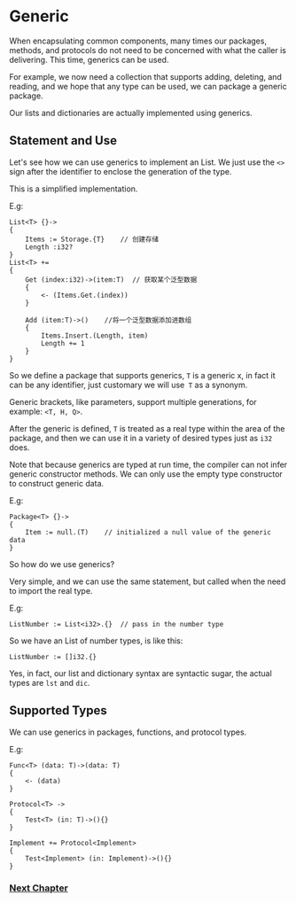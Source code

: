 # Generic
When encapsulating common components, many times our packages, methods, and protocols do not need to be concerned with what the caller is delivering. This time, generics can be used.

For example, we now need a collection that supports adding, deleting, and reading, and we hope that any type can be used, we can package a generic package.

Our lists and dictionaries are actually implemented using generics.
## Statement and Use
Let's see how we can use generics to implement an List. We just use the `<>` sign after the identifier to enclose the generation of the type.

This is a simplified implementation.

E.g:
```
List<T> {}->
{
    Items := Storage.{T}    // 创建存储
    Length :i32?
}
List<T> +=
{
    Get (index:i32)->(item:T)  // 获取某个泛型数据
    {
        <- (Items.Get.(index))
    }

    Add (item:T)->()    //将一个泛型数据添加进数组
    {
        Items.Insert.(Length, item)
        Length += 1
    }
}
```
So we define a package that supports generics, `T` is a generic x, in fact it can be any identifier, just customary we will use` T` as a synonym.

Generic brackets, like parameters, support multiple generations, for example: `<T, H, Q>`.

After the generic is defined, `T` is treated as a real type within the area of ​​the package, and then we can use it in a variety of desired types just as `i32` does.

Note that because generics are typed at run time, the compiler can not infer generic constructor methods. We can only use the empty type constructor to construct generic data.

E.g:
```
Package<T> {}->
{
    Item := null.(T)    // initialized a null value of the generic data
}
```
So how do we use generics?

Very simple, and we can use the same statement, but called when the need to import the real type.

E.g:
```
ListNumber := List<i32>.{}  // pass in the number type
```
So we have an List of number types, is like this:
```
ListNumber := []i32.{}
```
Yes, in fact, our list and dictionary syntax are syntactic sugar, the actual types are `lst` and `dic`.
## Supported Types
We can use generics in packages, functions, and protocol types.

E.g:
```
Func<T> (data: T)->(data: T)
{
    <- (data)
}

Protocol<T> ->
{
    Test<T> (in: T)->(){}
}

Implement += Protocol<Implement>
{
    Test<Implement> (in: Implement)->(){}
}
```
### [Next Chapter](annotation.md)